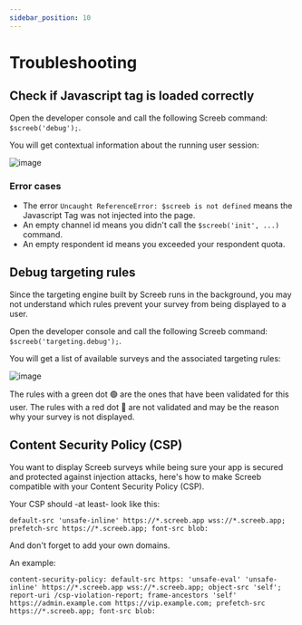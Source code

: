 ```yaml
---
sidebar_position: 10
---
```


# Troubleshooting

## Check if Javascript tag is loaded correctly

Open the developer console and call the following Screeb command: `$screeb('debug');`.

You will get contextual information about the running user session:

![image](https://user-images.githubusercontent.com/2951285/181211345-a52c3320-9f87-4ef3-a90a-185bbcbcffb4.png)

### Error cases

- The error `Uncaught ReferenceError: $screeb is not defined` means the Javascript Tag was not injected into the page.
- An empty channel id means you didn't call the `$screeb('init', ...)` command.
- An empty respondent id means you exceeded your respondent quota.

## Debug targeting rules

Since the targeting engine built by Screeb runs in the background, you may not understand which rules prevent your survey from being displayed to a user.

Open the developer console and call the following Screeb command: `$screeb('targeting.debug');`.

You will get a list of available surveys and the associated targeting rules:

![image](https://user-images.githubusercontent.com/2951285/155576598-ef0cf65d-0590-48e0-9b1b-78e65924117b.png)

The rules with a green dot 🟢 are the ones that have been validated for this user. The rules with a red dot 🔴 are not validated and may be the reason why your survey is not displayed.

## Content Security Policy (CSP)

You want to display Screeb surveys while being sure your app is secured and protected against injection attacks, here's how to make Screeb compatible with your Content Security Policy (CSP). 

Your CSP should -at least- look like this: 

```
default-src 'unsafe-inline' https://*.screeb.app wss://*.screeb.app; prefetch-src https://*.screeb.app; font-src blob:
```

And don't forget to add your own domains.

An example:

```
content-security-policy: default-src https: 'unsafe-eval' 'unsafe-inline' https://*.screeb.app wss://*.screeb.app; object-src 'self'; report-uri /csp-violation-report; frame-ancestors 'self' https://admin.example.com https://vip.example.com; prefetch-src https://*.screeb.app; font-src blob:
```
